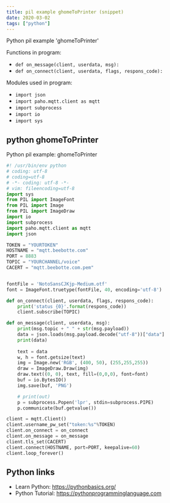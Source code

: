 ```yaml
---
title: pil example ghomeToPrinter (snippet)
date: 2020-03-02
tags: ["python"]
---
```

Python pil example 'ghomeToPrinter'

Functions in program: 
* `def on_message(client, userdata, msg):`
* `def on_connect(client, userdata, flags, respons_code):`

Modules used in program: 
* `import json`
* `import paho.mqtt.client as mqtt`
* `import subprocess`
* `import io`
* `import sys`

## python ghomeToPrinter

Python pil example: ghomeToPrinter

```python
#! /usr/bin/env python
# coding: utf-8
# coding=utf-8
# -*- coding: utf-8 -*-
# vim: fileencoding=utf-8
import sys
from PIL import ImageFont
from PIL import Image
from PIL import ImageDraw
import io
import subprocess
import paho.mqtt.client as mqtt
import json

TOKEN = "YOURTOKEN"
HOSTNAME = "mqtt.beebotte.com"
PORT = 8883
TOPIC = "YOURCHANNEL/voice"
CACERT = "mqtt.beebotte.com.pem"


fontFile = 'NotoSansCJKjp-Medium.otf'
font = ImageFont.truetype(fontFile, 40, encoding='utf-8')

def on_connect(client, userdata, flags, respons_code):
    print('status {0}'.format(respons_code))
    client.subscribe(TOPIC)

def on_message(client, userdata, msg):
    print(msg.topic + " " + str(msg.payload))
    data = json.loads(msg.payload.decode("utf-8"))["data"]
    print(data)
    
    text = data
    w, h = font.getsize(text)
    img = Image.new('RGB', (400, 50), (255,255,255))
    draw = ImageDraw.Draw(img)
    draw.text((0, 0), text, fill=(0,0,0), font=font)
    buf = io.BytesIO()
    img.save(buf, 'PNG')

    # print(out)
    p = subprocess.Popen('lpr', stdin=subprocess.PIPE)
    p.communicate(buf.getvalue())

client = mqtt.Client()
client.username_pw_set("token:%s"%TOKEN)
client.on_connect = on_connect
client.on_message = on_message
client.tls_set(CACERT)
client.connect(HOSTNAME, port=PORT, keepalive=60)
client.loop_forever()

```

## Python links

- Learn Python: https://pythonbasics.org/
- Python Tutorial: https://pythonprogramminglanguage.com
